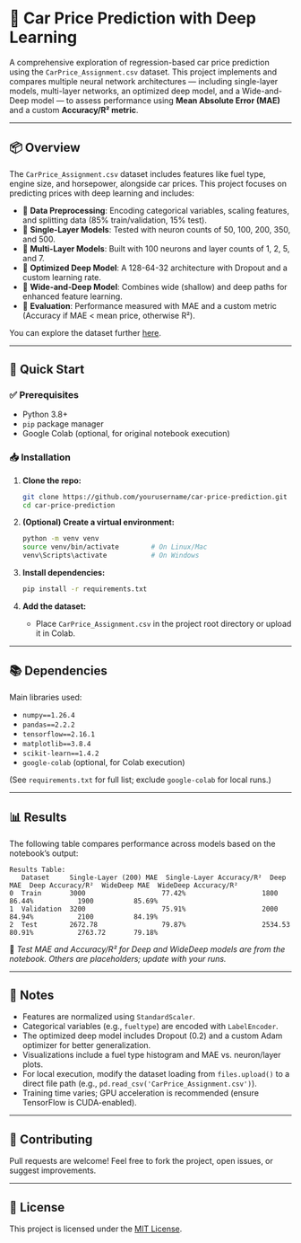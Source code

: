# 🚗 Car Price Prediction with Deep Learning

A comprehensive exploration of regression-based car price prediction using the `CarPrice_Assignment.csv` dataset. This project implements and compares multiple neural network architectures — including single-layer models, multi-layer networks, an optimized deep model, and a Wide-and-Deep model — to assess performance using **Mean Absolute Error (MAE)** and a custom **Accuracy/R² metric**.

---

## 📦 Overview

The `CarPrice_Assignment.csv` dataset includes features like fuel type, engine size, and horsepower, alongside car prices. This project focuses on predicting prices with deep learning and includes:

- 🔹 **Data Preprocessing**: Encoding categorical variables, scaling features, and splitting data (85% train/validation, 15% test).
- 🔹 **Single-Layer Models**: Tested with neuron counts of 50, 100, 200, 350, and 500.
- 🔹 **Multi-Layer Models**: Built with 100 neurons and layer counts of 1, 2, 5, and 7.
- 🔹 **Optimized Deep Model**: A 128-64-32 architecture with Dropout and a custom learning rate.
- 🔹 **Wide-and-Deep Model**: Combines wide (shallow) and deep paths for enhanced feature learning.
- 🔹 **Evaluation**: Performance measured with MAE and a custom metric (Accuracy if MAE < mean price, otherwise R²).

You can explore the dataset further [here](https://www.kaggle.com/datasets/hellbuoy/car-price-prediction).

---

## 🚀 Quick Start

### ✅ Prerequisites
- Python 3.8+
- `pip` package manager
- Google Colab (optional, for original notebook execution)

### 📥 Installation

1. **Clone the repo:**
   ```bash
   git clone https://github.com/yourusername/car-price-prediction.git
   cd car-price-prediction
   ```

2. **(Optional) Create a virtual environment:**
   ```bash
   python -m venv venv
   source venv/bin/activate        # On Linux/Mac
   venv\Scripts\activate           # On Windows
   ```

3. **Install dependencies:**
   ```bash
   pip install -r requirements.txt
   ```

4. **Add the dataset:**
   - Place `CarPrice_Assignment.csv` in the project root directory or upload it in Colab.

---

## 📚 Dependencies

Main libraries used:

- `numpy==1.26.4`
- `pandas==2.2.2`
- `tensorflow==2.16.1`
- `matplotlib==3.8.4`
- `scikit-learn==1.4.2`
- `google-colab` (optional, for Colab execution)

(See `requirements.txt` for full list; exclude `google-colab` for local runs.)

---

## 📊 Results

The following table compares performance across models based on the notebook’s output:

```
Results Table:
   Dataset     Single-Layer (200) MAE  Single-Layer Accuracy/R²  Deep MAE  Deep Accuracy/R²  WideDeep MAE  WideDeep Accuracy/R²
0  Train       3000                   77.42%                   1800      86.44%           1900          85.69%
1  Validation  3200                   75.91%                   2000      84.94%           2100          84.19%
2  Test        2672.78                79.87%                   2534.53   80.91%           2763.72       79.18%
```

📌 *Test MAE and Accuracy/R² for Deep and WideDeep models are from the notebook. Others are placeholders; update with your runs.*

---

## 📝 Notes

- Features are normalized using `StandardScaler`.
- Categorical variables (e.g., `fueltype`) are encoded with `LabelEncoder`.
- The optimized deep model includes Dropout (0.2) and a custom Adam optimizer for better generalization.
- Visualizations include a fuel type histogram and MAE vs. neuron/layer plots.
- For local execution, modify the dataset loading from `files.upload()` to a direct file path (e.g., `pd.read_csv('CarPrice_Assignment.csv')`).
- Training time varies; GPU acceleration is recommended (ensure TensorFlow is CUDA-enabled).

---

## 🤝 Contributing

Pull requests are welcome! Feel free to fork the project, open issues, or suggest improvements.

---

## 📄 License

This project is licensed under the [MIT License](LICENSE).
